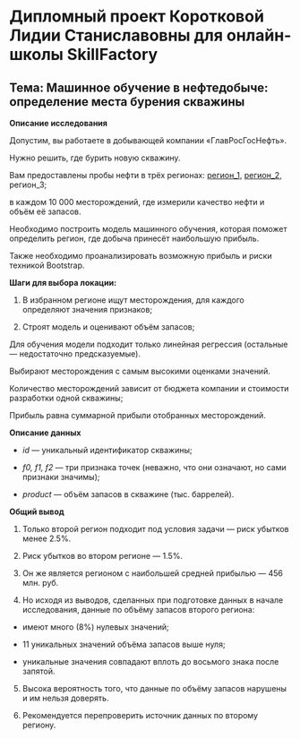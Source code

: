 # Дипломный проект Коротковой Лидии Станиславовны для онлайн-школы SkillFactory

## Тема: Машинное обучение в нефтедобыче: определение места бурения скважины

**Описание исследования**

Допустим, вы работаете в добывающей компании «ГлавРосГосНефть».

Нужно решить, где бурить новую скважину.

Вам предоставлены пробы нефти в трёх регионах: [регион_1](https://github.com/Lidiya-cutie/Diplom_SF/blob/master/geo_data_0.csv), [регион_2](https://github.com/Lidiya-cutie/Diplom_SF/blob/master/geo_data_1.csv), регион_3;

в каждом 10 000 месторождений, где измерили качество нефти и объём её запасов.

Необходимо построить модель машинного обучения, которая поможет определить регион, где добыча принесёт наибольшую прибыль.

Также необходимо проанализировать возможную прибыль и риски техникой Bootstrap.

**Шаги для выбора локации:**

1. В избранном регионе ищут месторождения, для каждого определяют значения признаков;

2. Строят модель и оценивают объём запасов;

Для обучения модели подходит только линейная регрессия (остальные — недостаточно предсказуемые).

Выбирают месторождения с самым высокими оценками значений.

Количество месторождений зависит от бюджета компании и стоимости разработки одной скважины;

Прибыль равна суммарной прибыли отобранных месторождений.

**Описание данных**

* *id* — уникальный идентификатор скважины;

* *f0, f1, f2* — три признака точек (неважно, что они означают, но сами признаки значимы);

* *product* — объём запасов в скважине (тыс. баррелей).

**Общий вывод**

1. Только второй регион подходит под условия задачи — риск убытков менее 2.5%.

2. Риск убытков во втором регионе — 1.5%.

3. Он же является регионом с наибольшей средней прибылью — 456 млн. руб.

4. Но исходя из выводов, сделанных при подготовке данных в начале исследования,
данные по объёму запасов второго региона:

* имеют много (8%) нулевых значений;

* 11 уникальных значений объёма запасов выше нуля;

* уникальные значения совпадают вплоть до восьмого знака после запятой.

5. Высока вероятность того, что данные по объёму запасов нарушены и им нельзя доверять.

6. Рекомендуется перепроверить источник данных по второму региону.
